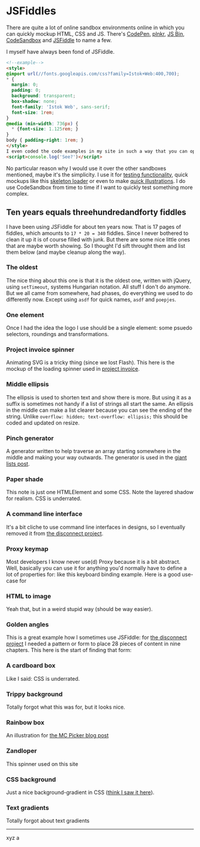 <!--
  date: 9999-99-99
  modified: 9999-99-99
  slug: jsfiddles
  type: post
  header: vita-m-H9eMr6NdlPU-unsplash.jpg
  headerColofon: photo by [Vita M](https://unsplash.com/@esuvita)
  headerClassName: no-blur darken
  excerpt: 
  categories: Javascript
  tags: CSS, transitions
-->

# JSFiddles

There are quite a lot of online sandbox environments online in which you can quickly mockup HTML, CSS and JS. There's [CodePen](https://codepen.io/), [plnkr](https://plnkr.co/), [JS Bin](https://jsbin.com), [CodeSandbox](https://codesandbox.io) and [JSFiddle](http://jsfiddle.net/) to name a few.

I myself have always been fond of JSFiddle.

```html 
<!--example-->
<style>
@import url(//fonts.googleapis.com/css?family=Istok+Web:400,700);
* {
  margin: 0;
  padding: 0;
  background: transparent;
  box-shadow: none;
  font-family: 'Istok Web', sans-serif;
  font-size: 1rem;
}
@media (min-width: 736px) {
  * {font-size: 1.125rem; }
}
body { padding-right: 1rem; }
</style>
I even coded the code examples in my site in such a way that you can open them as JSFiddle if you press that button ↗
<script>console.log('See?')</script>
``` 

No particular reason why I would use it over the other sandboxes mentioned, maybe it's the simplicity. I use it for [testing functionality](https://jsfiddle.net/Sjeiti/L0wy29an/), quick mockups like this [skeleton loader](https://jsfiddle.net/Sjeiti/eym7nu4a/) or even to make [quick illustrations](https://jsfiddle.net/Sjeiti/0zq5sn3o/). I do use CodeSandbox from time to time if I want to quickly test something more complex.


## Ten years equals threehundredandforty fiddles

I have been using JSFiddle for about ten years now. That is 17 pages of fiddles, which amounts to `17 * 20 = 340` fiddles. Since I never bothered to clean it up it is of course filled with junk. But there are some nice little ones that are maybe worth showing. So I thought I'd sift throught them and list them below (and maybe cleanup along the way).


### The oldest

<div class="example-fiddle">

The nice thing about this one is that it is the oldest one, written with jQuery, using `setTimeout`, systems Hungarian notation. All stuff I don't do anymore. But we all came from somewhere, had phases, do everything we used to do differently now. Except using `asdf` for quick names, `asdf` and `poepjes`.

<!--jsfiddle:EaNPh-->

</div>


### One element

<div class="example-fiddle">

Once I had the idea the logo I use should be a single element: some psuedo selectors, roundings and transformations.

<!--jsfiddle:twMhY-->

</div> 


### Project invoice spinner

Animating SVG is a tricky thing (since we lost Flash). This here is the mockup of the loading spinner used in [project invoice](https://projectinvoice.nl/).

<!--jsfiddle:dztazgub-->


### Middle ellipsis

The ellipsis is used to shorten text and show there is more. But using it as a suffix is sometimes not handy if a list of strings all start the same. An ellipsis in the middle can make a list clearer because you can see the ending of the string. Unlike `overflow: hidden; text-overflow: ellipsis;` this should be coded and updated on resize.

<!--jsfiddle:cxsqv50n-->


### Pinch generator

A generator written to help traverse an array starting somewhere in the middle and making your way outwards. The generator is used in the [giant lists post](/fast-giant-lists).

<!--jsfiddle:rtb5uhhv-->


### Paper shade

This note is just one HTMLElement and some CSS. Note the layered shadow for realism. CSS is underrated. 

<!--jsfiddle:6awmp7sk-->


### A command line interface

It's a bit cliche to use command line interfaces in designs, so I eventually removed it from [the disconnect project](/project/disconnect).

<!--jsfiddle:xqdruj1e-->


### Proxy keymap

Most developers I know never use(d) Proxy because it is a bit abstract. Well, basically you can use it for anything you'd normally have to define a lot of properties for: like this keyboard binding example.
Here is a good use-case for 

<!--jsfiddle:a9xk6cme-->


### HTML to image

Yeah that, but in a weird stupid way (should be way easier).

<!--jsfiddle:Lgm50j8y-->


### Golden angles

This is a great example how I sometimes use JSFiddle: for [the disconnect project](/project/disconnect) I needed a pattern or form to place 28 pieces of content in nine chapters. This here is the start of finding that form:

<!--jsfiddle:ub9sztk5-->


### A cardboard box

Like I said: CSS is underrated.

<!--jsfiddle:sqb7Lo5e-->


### Trippy background

Totally forgot what this was for, but it looks nice.

<!--jsfiddle:xwohszrc-->


### Rainbow box

An illustration for [the MC Picker blog post](/mc-picker)

<!--jsfiddle:21wo6bc0-->


### Zandloper

This spinner used on this site

<!--jsfiddle:4n12ytxf-->


### CSS background

Just a nice background-gradient in CSS ([think I saw it here](https://nxtmuseum.com/)).

<!--jsfiddle:v37cn5gk-->


### Text gradients

Totally forgot about text gradients

<!--jsfiddle:w5udqrf2-->



____

xyz a
